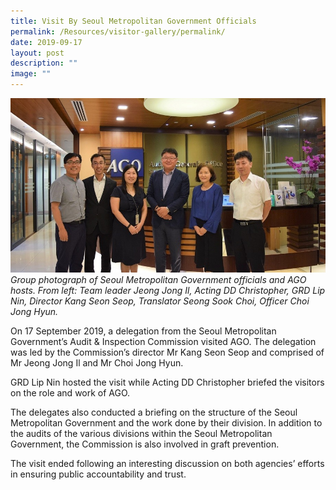 ```yaml
---
title: Visit By Seoul Metropolitan Government Officials
permalink: /Resources/visitor-gallery/permalink/
date: 2019-09-17
layout: post
description: ""
image: ""
---
```

![](/images/Visitors/Seoul%20Met%202019.jpg)
*Group photograph of Seoul Metropolitan Government officials and AGO hosts. From left: Team leader Jeong Jong Il, Acting DD Christopher, GRD Lip Nin, Director Kang Seon Seop, Translator Seong Sook Choi, Officer Choi Jong Hyun.*

On 17 September 2019, a delegation from the Seoul Metropolitan Government’s Audit & Inspection Commission visited AGO. The delegation was led by the Commission’s director Mr Kang Seon Seop and comprised of Mr Jeong Jong Il and Mr Choi Jong Hyun.

GRD Lip Nin hosted the visit while Acting DD Christopher briefed the visitors on the role and work of AGO.

The delegates also conducted a briefing on the structure of the Seoul Metropolitan Government and the work done by their division. In addition to the audits of the various divisions within the Seoul Metropolitan Government, the Commission is also involved in graft prevention.

The visit ended following an interesting discussion on both agencies’ efforts in ensuring public accountability and trust.